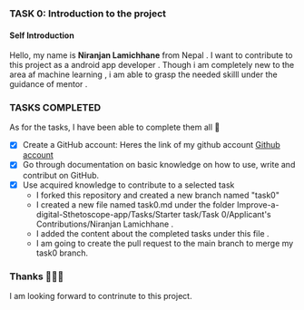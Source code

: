### TASK 0: Introduction to the project

#### Self Introduction
Hello, my name is **Niranjan Lamichhane** from Nepal . I want to contribute to this project as a android app developer . Though i am completely new to the area af machine learning , i am able to grasp the needed skilll under the guidance of mentor . 

### TASKS COMPLETED
As for the tasks, I have been able to complete them all 🎉
- [x] Create a GitHub account: Heres the link of my github account  [Github account](https://github.com/niranjannlc) 
- [x] Go through documentation on basic knowledge on how to use, write and contribut on GitHub.  
- [x] Use acquired knowledge to contribute to a selected task 
    - I  forked this repository and created a new branch named "task0" 
    - I created a new file named  task0.md under the folder Improve-a-digital-Sthetoscope-app/Tasks/Starter task/Task 0/Applicant's Contributions/Niranjan Lamichhane . 
    - I  added the content about the completed tasks under this file .
    - I  am going to create the pull request to the main branch to merge my task0 branch.


### Thanks 🎉🎉🎉
I am looking forward to contrinute to this project.
